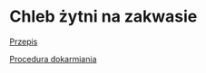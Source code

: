 # Chleb żytni na zakwasie

[Przepis](./przepis.md)

[Procedura dokarmiania](./dokarmianie_zakwasu.md)

